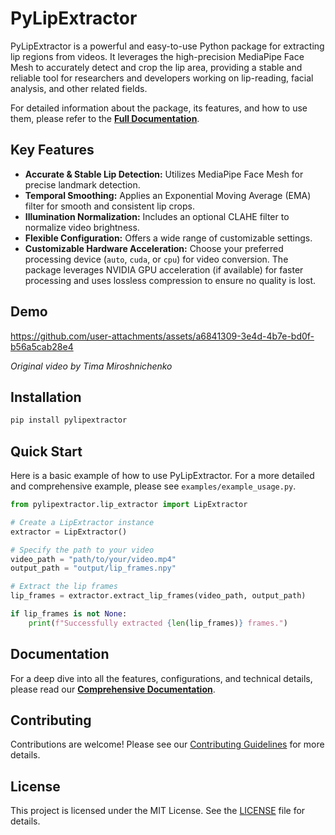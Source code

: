 # PyLipExtractor

PyLipExtractor is a powerful and easy-to-use Python package for extracting lip regions from videos. It leverages the high-precision MediaPipe Face Mesh to accurately detect and crop the lip area, providing a stable and reliable tool for researchers and developers working on lip-reading, facial analysis, and other related fields.

For detailed information about the package, its features, and how to use them, please refer to the [**Full Documentation**](DOCUMENTATION.md).

## Key Features

- **Accurate & Stable Lip Detection:** Utilizes MediaPipe Face Mesh for precise landmark detection.
- **Temporal Smoothing:** Applies an Exponential Moving Average (EMA) filter for smooth and consistent lip crops.
- **Illumination Normalization:** Includes an optional CLAHE filter to normalize video brightness.
- **Flexible Configuration:** Offers a wide range of customizable settings.
- **Customizable Hardware Acceleration:** Choose your preferred processing device (`auto`, `cuda`, or `cpu`) for video conversion. The package leverages NVIDIA GPU acceleration (if available) for faster processing and uses lossless compression to ensure no quality is lost.

## Demo

https://github.com/user-attachments/assets/a6841309-3e4d-4b7e-bd0f-b56a5cab28e4

*Original video by Tima Miroshnichenko*

## Installation

```bash
pip install pylipextractor
```

## Quick Start

Here is a basic example of how to use PyLipExtractor. For a more detailed and comprehensive example, please see `examples/example_usage.py`.

```python
from pylipextractor.lip_extractor import LipExtractor

# Create a LipExtractor instance
extractor = LipExtractor()

# Specify the path to your video
video_path = "path/to/your/video.mp4"
output_path = "output/lip_frames.npy"

# Extract the lip frames
lip_frames = extractor.extract_lip_frames(video_path, output_path)

if lip_frames is not None:
    print(f"Successfully extracted {len(lip_frames)} frames.")
```

## Documentation

For a deep dive into all the features, configurations, and technical details, please read our [**Comprehensive Documentation**](DOCUMENTATION.md).

## Contributing

Contributions are welcome! Please see our [Contributing Guidelines](https://github.com/MehradYaghoubi/pylipextractor/blob/main/CONTRIBUTING.md) for more details.

## License

This project is licensed under the MIT License. See the [LICENSE](https://github.com/MehradYaghoubi/pylipextractor/blob/main/LICENSE) file for details.
